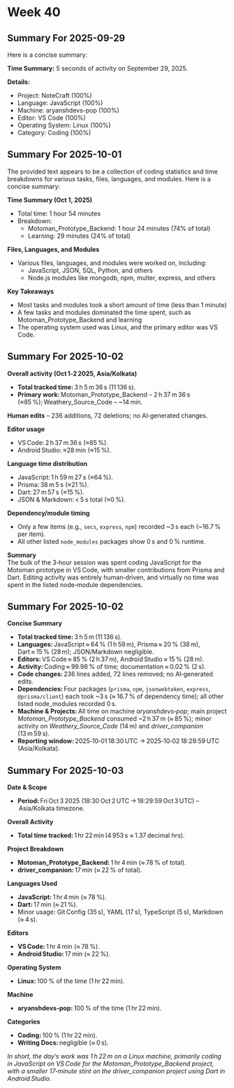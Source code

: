 # Week 40

## Summary For 2025-09-29
Here is a concise summary:

**Time Summary:** 5 seconds of activity on September 29, 2025.

**Details:**

* Project: NoteCraft (100%)
* Language: JavaScript (100%)
* Machine: aryanshdevs-pop (100%)
* Editor: VS Code (100%)
* Operating System: Linux (100%)
* Category: Coding (100%)

## Summary For 2025-10-01
The provided text appears to be a collection of coding statistics and time breakdowns for various tasks, files, languages, and modules. Here is a concise summary:

**Time Summary (Oct 1, 2025)**

* Total time: 1 hour 54 minutes
* Breakdown:
	+ Motoman_Prototype_Backend: 1 hour 24 minutes (74% of total)
	+ Learning: 29 minutes (24% of total)

**Files, Languages, and Modules**

* Various files, languages, and modules were worked on, including:
	+ JavaScript, JSON, SQL, Python, and others
	+ Node.js modules like mongodb, npm, multer, express, and others

**Key Takeaways**

* Most tasks and modules took a short amount of time (less than 1 minute)
* A few tasks and modules dominated the time spent, such as Motoman_Prototype_Backend and learning
* The operating system used was Linux, and the primary editor was VS Code.

## Summary For 2025-10-02
**Overall activity (Oct 1‑2 2025, Asia/Kolkata)**  
- **Total tracked time:** 3 h 5 m 36 s (11 136 s).  
- **Primary work:** Motoman_Prototype_Backend – 2 h 37 m 36 s (≈85 %); Weathery_Source_Code – ~14 min.  

**Human edits** – 236 additions, 72 deletions; no AI‑generated changes.

**Editor usage**  
- VS Code: 2 h 37 m 36 s (≈85 %).  
- Android Studio: ≈28 min (≈15 %).  

**Language time distribution**  
- JavaScript: 1 h 59 m 27 s (≈64 %).  
- Prisma: 38 m 5 s (≈21 %).  
- Dart: 27 m 57 s (≈15 %).  
- JSON & Markdown: < 5 s total (≈0 %).  

**Dependency/module timing**  
- Only a few items (e.g., `secs`, `express`, `npm`) recorded ~3 s each (~16.7 % per item).  
- All other listed `node_modules` packages show 0 s and 0 % runtime.  

**Summary**  
The bulk of the 3‑hour session was spent coding JavaScript for the Motoman prototype in VS Code, with smaller contributions from Prisma and Dart. Editing activity was entirely human‑driven, and virtually no time was spent in the listed node‑module dependencies.

## Summary For 2025-10-02
**Concise Summary**

- **Total tracked time:** 3 h 5 m (11 136 s).  
- **Languages:** JavaScript ≈ 64 % (1 h 59 m), Prisma ≈ 20 % (38 m), Dart ≈ 15 % (28 m); JSON/Markdown negligible.  
- **Editors:** VS Code ≈ 85 % (2 h 37 m), Android Studio ≈ 15 % (28 m).  
- **Activity:** Coding ≈ 99.98 % of time; documentation ≈ 0.02 % (2 s).  
- **Code changes:** 236 lines added, 72 lines removed; no AI‑generated edits.  
- **Dependencies:** Four packages (`prisma`, `npm`, `jsonwebtoken`, `express`, `@prisma/client`) each took ~3 s (≈ 16.7 % of dependency time); all other listed node_modules recorded 0 s.  
- **Machine & Projects:** All time on machine *aryanshdevs‑pop*; main project *Motoman_Prototype_Backend* consumed ~2 h 37 m (≈ 85 %); minor activity on *Weathery_Source_Code* (14 m) and *driver_companion* (13 m 59 s).  
- **Reporting window:** 2025‑10‑01 18:30 UTC → 2025‑10‑02 18:29:59 UTC (Asia/Kolkata).  

## Summary For 2025-10-03
**Date & Scope**  
- **Period:** Fri Oct 3 2025 (18:30 Oct 2 UTC → 18:29:59 Oct 3 UTC) – Asia/Kolkata timezone.  

**Overall Activity**  
- **Total time tracked:** 1 hr 22 min (4 953 s ≈ 1.37 decimal hrs).  

**Project Breakdown**  
- **Motoman_Prototype_Backend:** 1 hr 4 min (≈ 78 % of total).  
- **driver_companion:** 17 min (≈ 22 % of total).  

**Languages Used**  
- **JavaScript:** 1 hr 4 min (≈ 78 %).  
- **Dart:** 17 min (≈ 21 %).  
- Minor usage: Git Config (35 s), YAML (17 s), TypeScript (5 s), Markdown (≈ 4 s).  

**Editors**  
- **VS Code:** 1 hr 4 min (≈ 78 %).  
- **Android Studio:** 17 min (≈ 22 %).  

**Operating System**  
- **Linux:** 100 % of the time (1 hr 22 min).  

**Machine**  
- **aryanshdevs‑pop:** 100 % of the time (1 hr 22 min).  

**Categories**  
- **Coding:** 100 % (1 hr 22 min).  
- **Writing Docs:** negligible (≈ 0 s).  

*In short, the day’s work was 1 h 22 m on a Linux machine, primarily coding in JavaScript on VS Code for the Motoman_Prototype_Backend project, with a smaller 17‑minute stint on the driver_companion project using Dart in Android Studio.*
